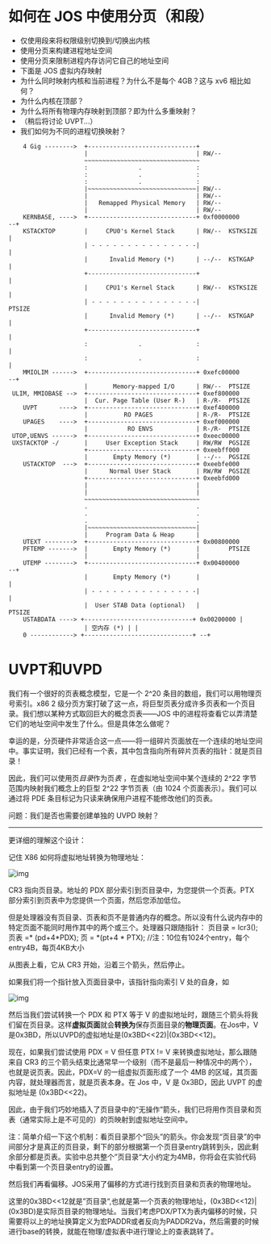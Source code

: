 # 如何在 JOS 中使用分页（和段）

- 仅使用段来将权限级别切换到/切换出内核
- 使用分页来构建进程地址空间
- 使用分页来限制进程内存访问它自己的地址空间
- 下面是 JOS 虚拟内存映射
- 为什么同时映射内核和当前进程？为什么不是每个 4GB？这与 xv6 相比如何？
- 为什么内核在顶部？
- 为什么将所有物理内存映射到顶部？即为什么多重映射？
- （稍后将讨论 UVPT...）
- 我们如何为不同的进程切换映射？

```
    4 Gig -------->  +------------------------------+
                     |                              | RW/--
                     ~~~~~~~~~~~~~~~~~~~~~~~~~~~~~~~~
                     :              .               :
                     :              .               :
                     :              .               :
                     |~~~~~~~~~~~~~~~~~~~~~~~~~~~~~~| RW/--
                     |                              | RW/--
                     |   Remapped Physical Memory   | RW/--
                     |                              | RW/--
    KERNBASE, ---->  +------------------------------+ 0xf0000000      --+
    KSTACKTOP        |     CPU0's Kernel Stack      | RW/--  KSTKSIZE   |
                     | - - - - - - - - - - - - - - -|                   |
                     |      Invalid Memory (*)      | --/--  KSTKGAP    |
                     +------------------------------+                   |
                     |     CPU1's Kernel Stack      | RW/--  KSTKSIZE   |
                     | - - - - - - - - - - - - - - -|                 PTSIZE
                     |      Invalid Memory (*)      | --/--  KSTKGAP    |
                     +------------------------------+                   |
                     :              .               :                   |
                     :              .               :                   |
    MMIOLIM ------>  +------------------------------+ 0xefc00000      --+
                     |       Memory-mapped I/O      | RW/--  PTSIZE
 ULIM, MMIOBASE -->  +------------------------------+ 0xef800000
                     |  Cur. Page Table (User R-)   | R-/R-  PTSIZE
    UVPT      ---->  +------------------------------+ 0xef400000
                     |          RO PAGES            | R-/R-  PTSIZE
    UPAGES    ---->  +------------------------------+ 0xef000000
                     |           RO ENVS            | R-/R-  PTSIZE
 UTOP,UENVS ------>  +------------------------------+ 0xeec00000
 UXSTACKTOP -/       |     User Exception Stack     | RW/RW  PGSIZE
                     +------------------------------+ 0xeebff000
                     |       Empty Memory (*)       | --/--  PGSIZE
    USTACKTOP  --->  +------------------------------+ 0xeebfe000
                     |      Normal User Stack       | RW/RW  PGSIZE
                     +------------------------------+ 0xeebfd000
                     |                              |
                     |                              |
                     ~~~~~~~~~~~~~~~~~~~~~~~~~~~~~~~~
                     .                              .
                     .                              .
                     .                              .
                     |~~~~~~~~~~~~~~~~~~~~~~~~~~~~~~|
                     |     Program Data & Heap      |
    UTEXT -------->  +------------------------------+ 0x00800000
    PFTEMP ------->  |       Empty Memory (*)       |        PTSIZE
                     |                              |
    UTEMP -------->  +------------------------------+ 0x00400000      --+
                     |       Empty Memory (*)       |                   |
                     | - - - - - - - - - - - - - - -|                   |
                     |  User STAB Data (optional)   |                 PTSIZE
    USTABDATA ----> +------------------------------+ 0x00200000 |
                     | 空内存 (*) | |
    0 ------------> +------------------------------+ --+
```

# UVPT和UVPD

我们有一个很好的页表概念模型，它是一个 2^20 条目的数组，我们可以用物理页号索引。x86 2 级分页方案打破了这一点，将巨型页表分成许多页表和一个页目录。我们想以某种方式取回巨大的概念页表——JOS 中的进程将查看它以弄清楚它们的地址空间中发生了什么。但是具体怎么做呢？

幸运的是，分页硬件非常适合这一点——将一组碎片页面放在一个连续的地址空间中。事实证明，我们已经有一个表，其中包含指向所有碎片页表的指针：就是页目录！

因此，我们可以使用页*目录*作为页*表* ，在虚拟地址空间中某个连续的 2^22 字节范围内映射我们概念上的巨型 2^22 字节页表（由 1024 个页面表示）。我们可以通过将 PDE 条目标记为只读来确保用户进程不能修改他们的页表。

问题：我们是否也需要创建单独的 UVPD 映射？

------

更详细的理解这个设计：

记住 X86 如何将虚拟地址转换为物理地址：

![img](https://pdos.csail.mit.edu/6.828/2017/lec/pagetables.png)

CR3 指向页目录。地址的 PDX 部分索引到页目录中，为您提供一个页表。PTX 部分索引到页表中为您提供一个页面，然后您添加低位。

但是处理器没有页目录、页表和页不是普通内存的概念。所以没有什么说内存中的特定页面不能同时用作其中的两个或三个。处理器只跟随指针： 页目录 = lcr3(); 页表 =* (pd+4*PDX); 页 = *(pt+4 * PTX);  //注：10位有1024个entry，每个entry4B，每页4KB大小

从图表上看，它从 CR3 开始，沿着三个箭头，然后停止。

如果我们将一个指针放入页面目录中，该指针指向索引 V 处的自身，如

![img](https://pdos.csail.mit.edu/6.828/2017/lec/vpt.png)

然后当我们尝试转换一个 PDX 和 PTX 等于 V 的虚拟地址时，跟随三个箭头将我们留在页目录。这样**虚拟页面**就会**转换为**保存页面目录的**物理页面**。在Jos中，V是0x3BD，所以UVPD的虚拟地址是(0x3BD<<22)|(0x3BD<<12)。

现在，如果我们尝试使用 PDX = V 但任意 PTX != V 来转换虚拟地址，那么跟随来自 CR3 的三个箭头结束比通常早一个级别（而不是最后一种情况中的两个），也就是说页表。因此，PDX=V 的一组虚拟页面形成了一个 4MB 的区域，其页面内容，就处理器而言，就是页表本身。在 Jos 中，V 是 0x3BD，因此 UVPT 的虚拟地址是 (0x3BD<<22)。

因此，由于我们巧妙地插入了页目录中的“无操作”箭头，我们已将用作页目录和页表（通常实际上是不可见的）的页映射到虚拟地址空间中。

注：简单介绍一下这个机制：看页目录那个“回头”的箭头。你会发现“页目录”的中间部分才是真正的页目录，剩下的部分根据第一个页目录entry跳转到头，因此剩余部分都是页表。实验中总共整个”页目录“大小约定为4MB，你将会在实验代码中看到第一个页目录entry的设置。

然后我们再看偏移。JOS采用了偏移的方式进行找到页目录和页表的物理地址。

这里的0x3BD<<12就是”页目录“,也就是第一个页表的物理地址，(0x3BD<<12)|(0x3BD)是实际页目录的物理地址。当我们考虑PDX/PTX为表内偏移的时候，只需要将以上的地址换算定义为宏PADDR或者反向为PADDR2Va，然后需要的时候进行base的转换，就能在物理/虚拟表中进行理论上的查表跳转了。

